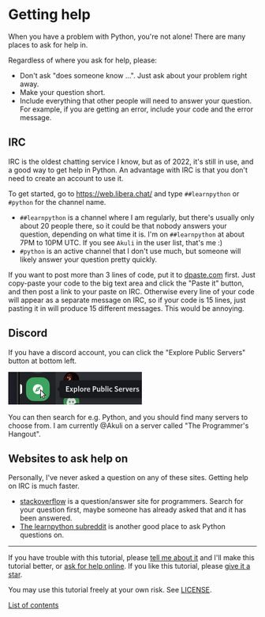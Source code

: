 # Getting help

When you have a problem with Python, you're not alone! There are many
places to ask for help in.

Regardless of where you ask for help, please:
- Don't ask "does someone know ...". Just ask about your problem right away.
- Make your question short.
- Include everything that other people will need to answer your question.
    For example, if you are getting an error, include your code and the error message.


## IRC

IRC is the oldest chatting service I know, but as of 2022, it's still
in use, and a good way to get help in Python.
An advantage with IRC is that you don't need to create an account to use it.

To get started, go to https://web.libera.chat/ and type `##learnpython` or `#python` for the channel name.

- `##learnpython` is a channel where I am regularly, but there's usually only about 20 people there,
    so it could be that nobody answers your question, depending on what time it is.
    I'm on `##learnpython` at about 7PM to 10PM UTC.
    If you see `Akuli` in the user list, that's me :)
- `#python` is an active channel that I don't use much, but someone will likely answer your question pretty quickly.

If you want to post more than 3 lines of code,
put it to [dpaste.com](https://dpaste.com/) first.
Just copy-paste your code to the big text area and click the "Paste it"
button, and then post a link to your paste on IRC.
Otherwise every line of your code will appear as a separate message on IRC,
so if your code is 15 lines, just pasting it in will produce 15 different messages.
This would be annoying.


## Discord

If you have a discord account, you can click the "Explore Public Servers" button at bottom left.

![Discord's explore public servers button](images/discord-explore.png)

You can then search for e.g. Python, and you should find many servers to choose from.
I am currently @Akuli on a server called "The Programmer's Hangout".


## Websites to ask help on

Personally, I've never asked a question on any of these sites. Getting
help on IRC is much faster.

- [stackoverflow](https://stackoverflow.com/) is a question/answer site
    for programmers. Search for your question first, maybe someone has
    already asked that and it has been answered.
- [The learnpython subreddit](https://www.reddit.com/r/learnpython/)
    is another good place to ask Python questions on.

***

If you have trouble with this tutorial, please
[tell me about it](./contact-me.md) and I'll make this tutorial better,
or [ask for help online](./getting-help.md).
If you like this tutorial, please [give it a
star](./README.md#how-can-i-thank-you-for-writing-and-sharing-this-tutorial).

You may use this tutorial freely at your own risk. See
[LICENSE](./LICENSE).

[List of contents](./README.md#list-of-contents)
